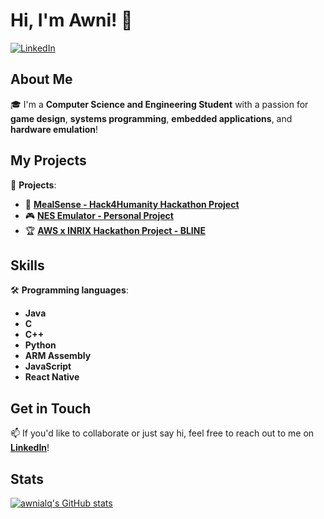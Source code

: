 # Hi, I'm Awni! 👋

[![LinkedIn](https://img.shields.io/badge/LinkedIn-0077B5?style=for-the-badge&logo=linkedin&logoColor=white)](https://www.linkedin.com/in/awni-alquraini/)

## About Me
🎓 I'm a **Computer Science and Engineering Student** with a passion for **game design**, **systems programming**, **embedded applications**, and **hardware emulation**!

## My Projects
🚀 **Projects**:
- 🥙 [**MealSense - Hack4Humanity Hackathon Project**](https://github.com/Victor-JB/Hack4Hum2025)
- 🎮 [**NES Emulator - Personal Project**](https://github.com/theonelog/NES-Emulator)
- 🏆 [**AWS x INRIX Hackathon Project - BLINE**](https://github.com/NeonD00m/BLINE)

## Skills
🛠️ **Programming languages**:
- **Java**
- **C**
- **C++**
- **Python**
- **ARM Assembly**
- **JavaScript**
- **React Native**

## Get in Touch
📫 If you'd like to collaborate or just say hi, feel free to reach out to me on [**LinkedIn**](https://www.linkedin.com/in/awni-alquraini/)!

## Stats

[![awnialq's GitHub stats](https://github-readme-stats.vercel.app/api?username=awnialq&show_icons=true&theme=cobalt)](https://github.com/anuraghazra/github-readme-stats)
